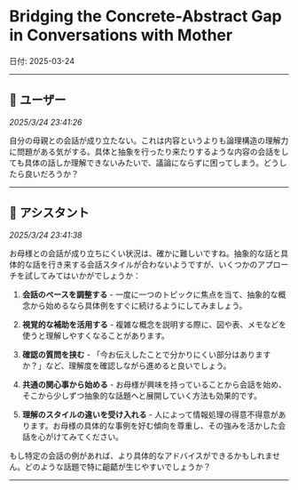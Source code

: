 # Bridging the Concrete-Abstract Gap in Conversations with Mother

日付: 2025-03-24

---

## 👤 ユーザー
*2025/3/24 23:41:26*

自分の母親との会話が成り立たない。これは内容というよりも論理構造の理解力に問題がある気がする。具体と抽象を行ったり来たりするような内容の会話をしても具体の話しか理解できないみたいで、議論にならずに困ってしまう。どうしたら良いだろうか？

---

## 🤖 アシスタント
*2025/3/24 23:41:38*

お母様との会話が成り立ちにくい状況は、確かに難しいですね。抽象的な話と具体的な話を行き来する会話スタイルが合わないようですが、いくつかのアプローチを試してみてはいかがでしょうか：

1. **会話のペースを調整する** - 一度に一つのトピックに焦点を当て、抽象的な概念から始めるなら具体例をすぐに続けるようにしてみましょう。

2. **視覚的な補助を活用する** - 複雑な概念を説明する際に、図や表、メモなどを使うと理解しやすくなることがあります。

3. **確認の質問を挟む** - 「今お伝えしたことで分かりにくい部分はありますか？」など、理解度を確認しながら進めると良いでしょう。

4. **共通の関心事から始める** - お母様が興味を持っていることから会話を始め、そこから少しずつ抽象的な話題へと展開していく方法も効果的です。

5. **理解のスタイルの違いを受け入れる** - 人によって情報処理の得意不得意があります。お母様の具体的な事例を好む傾向を尊重し、その強みを活かした会話を心がけてみてください。

もし特定の会話の例があれば、より具体的なアドバイスができるかもしれません。どのような話題で特に齟齬が生じやすいでしょうか？

---
